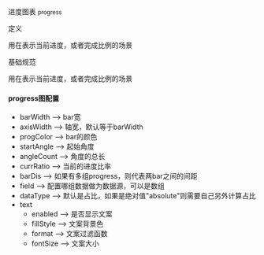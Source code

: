 <div class="mb40">
    <div class="fontsize-20 mb10">
    进度图表 <small>progress</small>
    </div class="fontsize-28">
    <p class="mb20"></p>
</div>

<div class="mb40">
    <div class="fontsize-20 mb10">
    定义 
    </div class="fontsize-28">
    <p class="mb20">
      用在表示当前进度，或者完成比例的场景
    </p>
</div>

<div class="mb40">
    <div class="fontsize-20 mb10">
    基础规范
    </div class="fontsize-28">
    <p class="mb20">
    用在表示当前进度，或者完成比例的场景
    </p>
</div>

<div bx-name="chart.spec.components/list/index"></div>

#### progress图配置

  - barWidth --> bar宽
  - axisWidth --> 轴宽，默认等于barWidth
  - progColor --> bar的颜色
  - startAngle --> 起始角度
  - angleCount --> 角度的总长
  - currRatio --> 当前的进度比率
  - barDis --> 如果有多组progress，则代表两bar之间的间距
  - field --> 配置哪组数据做为数据源，可以是数组
  - dataType --> 默认是占比，如果是绝对值"absolute"则需要自己另外计算占比
  - text 
     - enabled --> 是否显示文案
     - fillStyle --> 文案背景色
     - format --> 文案过滤函数
     - fontSize --> 文案大小